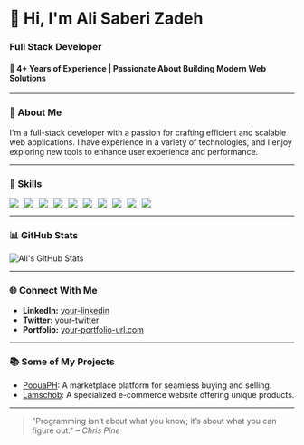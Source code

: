 # 👋 Hi, I'm **Ali Saberi Zadeh**

### Full Stack Developer
#### 🚀 4+ Years of Experience | Passionate About Building Modern Web Solutions

---

### 🌟 About Me
I'm a full-stack developer with a passion for crafting efficient and scalable web applications. I have experience in a variety of technologies, and I enjoy exploring new tools to enhance user experience and performance.

---

### 🚀 Skills

<div style="display: flex; flex-wrap: wrap; gap: 10px;">
    <img src="https://img.shields.io/badge/PHP-777BB4?style=flat&logo=php&logoColor=white" />
    <img src="https://img.shields.io/badge/JavaScript-F7DF1E?style=flat&logo=javascript&logoColor=black" />
    <img src="https://img.shields.io/badge/Laravel-FF2D20?style=flat&logo=laravel&logoColor=white" />
    <img src="https://img.shields.io/badge/React-61DAFB?style=flat&logo=react&logoColor=black" />
    <img src="https://img.shields.io/badge/Sass-CC6699?style=flat&logo=sass&logoColor=white" />
    <img src="https://img.shields.io/badge/HTML5-E34F26?style=flat&logo=html5&logoColor=white" />
    <img src="https://img.shields.io/badge/CSS3-1572B6?style=flat&logo=css3&logoColor=white" />
    <img src="https://img.shields.io/badge/Bootstrap-7952B3?style=flat&logo=bootstrap&logoColor=white" />
    <img src="https://img.shields.io/badge/Git-F05032?style=flat&logo=git&logoColor=white" />
    <img src="https://img.shields.io/badge/VS_Code-007ACC?style=flat&logo=visual-studio-code&logoColor=white" />
</div>

---

### 📊 GitHub Stats
![Ali's GitHub Stats](https://github-readme-stats.vercel.app/api?username=your-username&show_icons=true&theme=radical)

---

### 🌐 Connect With Me
- **LinkedIn:** [your-linkedin](https://www.linkedin.com/in/your-linkedin)
- **Twitter:** [your-twitter](https://twitter.com/your-twitter)
- **Portfolio:** [your-portfolio-url.com](https://your-portfolio-url.com)

---

### 📚 Some of My Projects
- [PoouaPH](https://your-project-url.com): A marketplace platform for seamless buying and selling.
- [Lamschob](https://your-project-url.com): A specialized e-commerce website offering unique products.

---

> "Programming isn’t about what you know; it’s about what you can figure out." – *Chris Pine*
